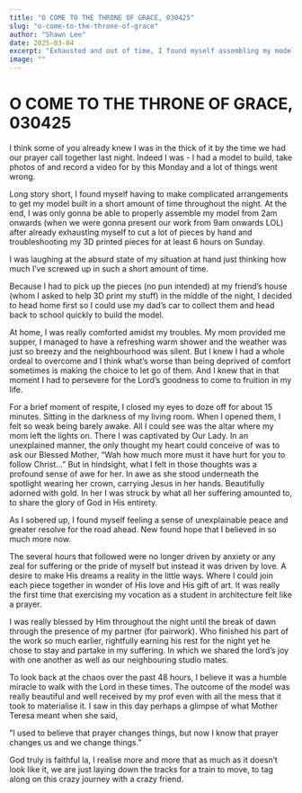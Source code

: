 ```yaml
---
title: "O COME TO THE THRONE OF GRACE, 030425"
slug: "o-come-to-the-throne-of-grace"
author: "Shawn Lee"
date: 2025-03-04
excerpt: "Exhausted and out of time, I found myself assembling my model at 2 AM, yet a moment of reflection before Our Lady filled me with peace and resolve."
image: ""
---
```


# O COME TO THE THRONE OF GRACE, 030425


I think some of you already knew I was in the thick of it by the time we had our prayer call together last night. Indeed I was - I had a model to build, take photos of and record a video for by this Monday and a lot of things went wrong.

Long story short, I found myself having to make complicated arrangements to get my model built in a short amount of time throughout the night. At the end, I was only gonna be able to properly assemble my model from 2am onwards (when we were gonna present our work from 9am onwards LOL) after already exhausting myself to cut a lot of pieces by hand and troubleshooting my 3D printed pieces for at least 6 hours on Sunday.

I was laughing at the absurd state of my situation at hand just thinking how much I’ve screwed up in such a short amount of time.

Because I had to pick up the pieces (no pun intended) at my friend’s house (whom I asked to help 3D print my stuff)  in the middle of the night, I decided to head home first so I could use my dad’s car to collect them and head back to school quickly to build the model.

At home, I was really comforted amidst my troubles. My mom provided me supper, I managed to have a refreshing warm shower and the weather was just so breezy and the neighbourhood was silent.
But I knew I had a whole ordeal to overcome and I think what’s worse than being deprived of comfort sometimes is making the choice to let go of them. And I knew that in that moment I had to persevere for the Lord’s goodness to come to fruition in my life.

For a brief moment of respite, I closed my eyes to doze off for about 15 minutes. Sitting in the darkness of my living room. When I opened them, I felt so weak being barely awake. All I could see was the altar where my mom left the lights on. There I was captivated by Our Lady. In an unexplained manner, the only thought my heart could conceive of was to ask our Blessed Mother, “Wah how much more must it have hurt for you to follow Christ…” But in hindsight, what I felt in those thoughts was a profound sense of awe for her. In awe as she stood underneath the spotlight wearing her crown, carrying Jesus in her hands. Beautifully adorned with gold. In her I was struck by what all her suffering amounted to, to share the glory of God in His entirety.

As I sobered up, I found myself feeling a sense of unexplainable peace and greater resolve for the road ahead. New found hope that I believed in so much more now.

The several hours that followed were no longer driven by anxiety or any zeal for suffering or the pride of myself but instead it was driven by love. A desire to make His dreams a reality in the little ways. Where I could join each piece together in wonder of His love and His gift of art. It was really the first time that exercising my vocation as a student in architecture felt like a prayer.

I was really blessed by Him throughout the night until the break of dawn through the presence of my partner (for pairwork). Who finished his part of the work so much earlier, rightfully earning his rest for the night yet he chose to stay and partake in my suffering. In which we shared the lord’s joy with one another as well as our neighbouring studio mates.

To look back at the chaos over the past 48 hours, I believe it was a humble miracle to walk with the Lord in these times. The outcome of the model was really beautiful and well received by my prof even with all the mess that it took to materialise it. I saw in this day perhaps a glimpse of what Mother Teresa meant when she said,

”I used to believe that prayer changes things, but now I know that prayer changes us and we change things.”

God truly is faithful la, I realise more and more that as much as it doesn’t look like it, we are just laying down the tracks for a train to move, to tag along on this crazy journey with a crazy friend.
